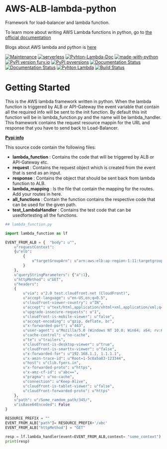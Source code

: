 # AWS-ALB-lambda-python

Framework for load-balancer and lambda function.

To learn more about writing AWS Lambda functions in python, go to [the official documentation](https://docs.aws.amazon.com/lambda/latest/dg/services-alb.html)

Blogs about AWS lambda and python is [here](https://aws.amazon.com/blogs/networking-and-content-delivery/lambda-functions-as-targets-for-application-load-balancers/)


[![Maintenance](https://img.shields.io/badge/Maintained%3F-yes-green.svg)](https://GitHub.com/Naereen/StrapDown.js/graphs/commit-activity)
[![serverless](http://public.serverless.com/badges/v3.svg)](4)
[![Pyhton-Lambda-Doc](https://img.shields.io/website-up-down-green-red/http/shields.io.svg)](1)
[![made-with-python](https://img.shields.io/badge/Made%20with-Python-1f425f.svg)](5)
[![PyPI version fury.io](https://badge.fury.io/py/ansicolortags.svg)](7)
[![PyPI pyversions](https://img.shields.io/pypi/pyversions/ansicolortags.svg)](2)
[![Documentation Status](https://readthedocs.org/projects/ansicolortags/badge/?version=latest)](2)
[![Documentation Status](https://readthedocs.org/projects/ansicolortags/badge/?version=latest)](3)
[![Pyhton Lambda](https://travis-ci.org/joemccann/dillinger.svg?branch=master)](https://docs.aws.amazon.com/lambda/latest/dg/services-alb.html)
[![Build Status](https://travis-ci.org/joemccann/dillinger.svg?branch=master)](https://travis-ci.org/joemccann/dillinger)

[1]: https://docs.aws.amazon.com/lambda/latest/dg/services-alb.html
[2]: https://aws.amazon.com/blogs/networking-and-content-delivery/lambda-functions-as-targets-for-application-load-balancers/
[3]: https://github.com/aws-samples/serverless-sinatra-sample
[4]: https://docs.aws.amazon.com/lambda/latest/dg/services-alb.html
[5]: https://www.python.org/
[6]: https://pypi.python.org/
[7]: https://pypi.python.org/pypi/ajayau404/
[8]: https://pypi.python.org/pypi/ansicolortags/

# Getting Started

This is the AWS lambda framework written in python. When the lambda function is triggered by ALB or API-Gateway the event variable that contain all the required info will be sent to the init function. By default this init function will be in lambda_function.py and the name will be lambda_handler. This framework contains the request resource mappin for the URL and response that you have to send back to Load-Balancer.

**[Pypi info](https://pypi.org/project/py-lambda/)**

This source code contain the following files:
* **lambda_function** : Contains the code that will be triggered by ALB or API-Gateway etc.
* **request** : Contains the request object which is created from the event that is send as an input.
* **response** : Contains the object that should be sent back from lambda function to ALB.
* **lambda_mapping** : Is the file that contain the mapping for the routes. Add your routes in here.
* **all_functions** : Contain the function contains the respective code that can be used for the given path.
* **test_LambdaHandler** : Contains the test code that can be usedfortesting all the functions.

``` Python
## lambda_function.py

import lambda_function as lf

EVENT_FROM_ALB = {  "body": u"", 
	u"requestContext": 
	{u"elb": 
		{
			u"targetGroupArn": u"arn:aws:elb:ap-region-1:11:targetgroup/FROM_TARGET-GROUP/abc"
		}
	}, 
	u"queryStringParameters": {"a":1}, 
	u"httpMethod": u"GET", 
	u"headers": 
	{
		u"via": u"2.0 test.cloudfront.net (CloudFront)", 
		u"accept-language": u"en-US,en;q=0.5", 
		u"cloudfront-viewer-country": u"IN", 
		u"accept": u"text/html,application/xhtml+xml,application/xml;q=0.9,*/*;q=0.8", 
		u"upgrade-insecure-requests": u"1", 
		u"cloudfront-is-mobile-viewer": u"false", 
		u"accept-encoding": u"gzip, deflate, br", 
		u"x-forwarded-port": u"443", 
		u"user-agent": u"Mozilla/5.0 (Windows NT 10.0; Win64; x64; rv:63.0) Gecko/", 
		u"cache-control": u"no-cache", 
		u"te": u"trailers", 
		u"cloudfront-is-desktop-viewer": u"true", 
		u"cloudfront-is-smarttv-viewer": u"false", 
		u"x-forwarded-for": u"192.168.1.1, 1.1.1.1", 
		u"x-amzn-trace-id": u"Root=1-5c0a5a83-123344", 
		u"host": u"clib.fyers.in", 
		u"x-forwarded-proto": u"https", 
		u"x-amz-cf-id": u"abc==", 
		u"pragma": u"no-cache", 
		u"connection": u"Keep-Alive", 
		u"cloudfront-is-tablet-viewer": u"false", 
		u"cloudfront-forwarded-proto": u"https"
	}, 
	u"path": u"/Some_ramdom_path/345/", 
	u"isBase64Encoded": False
}

RESOURCE_PREFIX = ""
EVENT_FROM_ALB["path"]= RESOURCE_PREFIX+'/abc'
EVENT_FROM_ALB["httpMethod"] = "GET"

resp = lf.lambda_handler(event=EVENT_FROM_ALB,context= "some_context")
print(resp)
```
